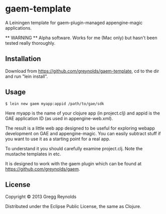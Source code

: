 # gaem-template

A Leiningen template for gaem-plugin-managed appengine-magic applications.

** WARNING ** Alpha software.  Works for me (Mac only) but hasn't been
   tested really thoroughly.

## Installation

Download from https://github.com/greynolds/gaem-template, cd to the dir and run "lein install".

## Usage

    $ lein new gaem myapp:appid /path/to/gae/sdk

Here myapp is the name of your clojure app (in project.clj) and appid is the GAE application ID (as used in appengine-web.xml).

The result is a little web app designed to be useful for exploring
webapp development on GAE and appengine-magic.  You can easily
subtract stuff if you want to use it as a starting point for a real
app.

To understand it you should carefully examine project.clj.  Note the
mustache templates in etc.

It is designed to work with the gaem plugin which can be found at
https://github.com/greynolds/gaem.

## License

Copyright © 2013 Gregg Reynolds

Distributed under the Eclipse Public License, the same as Clojure.
